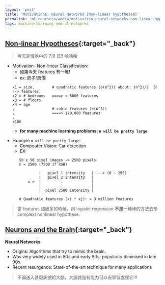 ```yaml
---
layout: 'post'
title: 'Motivations: Neural Networkd [Non-linear hypotheses]'
permalink: 'ml-coursera/week4/motivation-neural-networks-non-linear-hypotheses'
tags: machine-learning neural-networks
---
```


## [Non-linear Hypotheses](https://www.coursera.org/learn/machine-learning/lecture/OAOhO/non-linear-hypotheses){:target="_back"}

> 今天是傳說中的 7/8 日!! 哈哈哈

- Motivation- Non-linear Classification:
    - 如果今天 features 有一堆!
    - ex: 房子/房價  
    ~~~
    x1 = size,        # quadratic features (o(n^2)) about: (n^2)/2  [n --> features]
    x2 = # bedrooms   ====> ≈ 5000 features
    x3 = # floors   
    x4 = age          
    .                 # cubic features (o(n^3))
    .                 ====> 170,000 features
    .                 
    x100
    ~~~ 
    - __for many machine learning problems: `n will be pretty large`__ 
>

- Example `n will be pretty large`: 
    - Compouter Vision: Car detection
    - EX:
    ~~~
       50 x 50 pixel images -> 2500 pixels
       n = 2500 (7500 if RGB)
       
                |   pixel 1 intensity   | ---> (0 ~ 255)
                |   pixel 2 intensity   |
           x =  |         .             |
                |         .             |
                |  pixel 2500 intensity |
                
       # Quadratic features (xi * xj): ≈ 3 million features
    ~~~

> 當 features 超級多的時候，用 logistic regression **不是**一棒棒的方法去學 complext nonlinear hypothese. 


## [Neurons and the Brain](https://www.coursera.org/learn/machine-learning/lecture/IPmzw/neurons-and-the-brain){:target="_back"}

__Neural Networks__
   - Origins: Algorithms that try to mimic the brain.
   - Was very widely used in 80s and early 90s; popularity diminised in late 90s.
   - Recent resurgence: State-of-the-art technique for many applications

> 不論送入甚麼訊號給大腦，大腦就是有能力可以去學習處裡它!!!